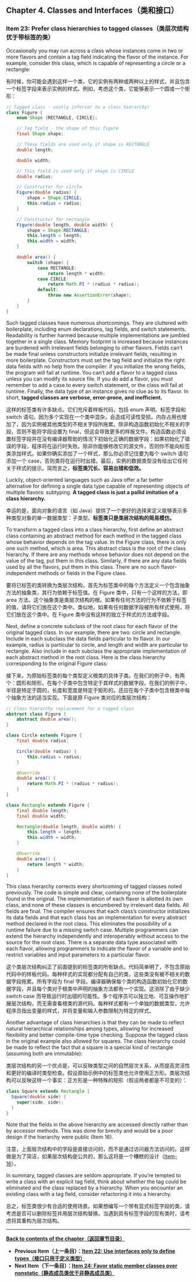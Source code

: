 ## Chapter 4. Classes and Interfaces（类和接口）

### Item 23: Prefer class hierarchies to tagged classes（类层次结构优于带标签的类）

Occasionally you may run across a class whose instances come in two or more flavors and contain a tag field indicating the flavor of the instance. For example, consider this class, which is capable of representing a circle or a rectangle:

有时候，你可能会遇到这样一个类，它的实例有两种或两种以上的样式，并且包含一个标签字段来表示实例的样式。例如，考虑这个类，它能够表示一个圆或一个矩形：

```java
// Tagged class - vastly inferior to a class hierarchy!
class Figure {
    enum Shape {RECTANGLE, CIRCLE};

    // Tag field - the shape of this figure
    final Shape shape;

    // These fields are used only if shape is RECTANGLE
    double length;

    double width;

    // This field is used only if shape is CIRCLE
    double radius;

    // Constructor for circle
    Figure(double radius) {
        shape = Shape.CIRCLE;
        this.radius = radius;
    }

    // Constructor for rectangle
    Figure(double length, double width) {
        shape = Shape.RECTANGLE;
        this.length = length;
        this.width = width;
    }

    double area() {
        switch (shape) {
            case RECTANGLE:
                return length * width;
            case CIRCLE:
                return Math.PI * (radius * radius);
            default:
                throw new AssertionError(shape);
        }
    }
}
```

Such tagged classes have numerous shortcomings. They are cluttered with boilerplate, including enum declarations, tag fields, and switch statements. Readability is further harmed because multiple implementations are jumbled together in a single class. Memory footprint is increased because instances are burdened with irrelevant fields belonging to other flavors. Fields can’t be made final unless constructors initialize irrelevant fields, resulting in more boilerplate. Constructors must set the tag field and initialize the right data fields with no help from the compiler: if you initialize the wrong fields, the program will fail at runtime. You can’t add a flavor to a tagged class unless you can modify its source file. If you do add a flavor, you must remember to add a case to every switch statement, or the class will fail at runtime. Finally, the data type of an instance gives no clue as to its flavor. In short, **tagged classes are verbose, error-prone, and inefficient.**

这样的标签类有许多缺点。它们充斥着样板代码，包括 enum 声明、标签字段和 switch 语句。因为多个实现在一个类中混杂，会造成可读性受损。内存占用也增加了，因为实例被其他类型的不相关字段所拖累。除非构造函数初始化不相关的字段，否则不能将字段设置为 final，但这会导致更多的样板文件。构造函数必须设置标签字段并在没有编译器帮助的情况下初始化正确的数据字段：如果初始化了错误的字段，程序将在运行时失败。除非你能够修改它的源文件，否则你不能向标签类添加样式。如果你确实添加了一个样式，那么你必须记住要为每个 switch 语句添加一个 case，否则类将在运行时出错。最后，实例的数据类型没有给出它任何关于样式的提示。简而言之，**标签类冗长、容易出错和低效。**

Luckily, object-oriented languages such as Java offer a far better alternative for defining a single data type capable of representing objects of multiple flavors: subtyping. **A tagged class is just a pallid imitation of a class hierarchy.**

幸运的是，面向对象的语言（如 Java）提供了一个更好的选择来定义能够表示多种类型对象的单一数据类型：子类型。**标签类只是类层次结构的简易模仿。**

To transform a tagged class into a class hierarchy, first define an abstract class containing an abstract method for each method in the tagged class whose behavior depends on the tag value. In the Figure class, there is only one such method, which is area. This abstract class is the root of the class hierarchy. If there are any methods whose behavior does not depend on the value of the tag, put them in this class. Similarly, if there are any data fields used by all the flavors, put them in this class. There are no such flavor-independent methods or fields in the Figure class.

要将已标签的类转换为类层次结构，首先为标签类中的每个方法定义一个包含抽象方法的抽象类，其行为依赖于标签值。在 Figure 类中，只有一个这样的方法，即 area 方法。这个抽象类是类层次结构的根。如果有任何方法的行为不依赖于标签的值，请将它们放在这个类中。类似地，如果有任何数据字段被所有样式使用，将它们放在这个类中。在 Figure 类中没有这样的独立于样式的方法或字段。

Next, define a concrete subclass of the root class for each flavor of the original tagged class. In our example, there are two: circle and rectangle. Include in each subclass the data fields particular to its flavor. In our example, radius is particular to circle, and length and width are particular to rectangle. Also include in each subclass the appropriate implementation of each abstract method in the root class. Here is the class hierarchy corresponding to the original Figure class:

接下来，为原始标签类的每个类型定义根类的具体子类。在我们的例子中，有两个：圆形和矩形。在每个子类中包含特定于其样式的数据字段。在我们的例子中，半径是特定于圆的，长度和宽度是特定于矩形的。还应在每个子类中包含根类中每个抽象方法的适当实现。下面是原 Figure 类对应的类层次结构：

```java
// Class hierarchy replacement for a tagged class
abstract class Figure {
    abstract double area();
}

class Circle extends Figure {
    final double radius;

    Circle(double radius) {
        this.radius = radius;
    }

    @Override
    double area() {
        return Math.PI * (radius * radius);
    }
}

class Rectangle extends Figure {
    final double length;
    final double width;

    Rectangle(double length, double width) {
        this.length = length;
        this.width = width;
    }

    @Override
    double area() {
        return length * width;
    }
}
```

This class hierarchy corrects every shortcoming of tagged classes noted previously. The code is simple and clear, containing none of the boilerplate found in the original. The implementation of each flavor is allotted its own class, and none of these classes is encumbered by irrelevant data fields. All fields are final. The compiler ensures that each class’s constructor initializes its data fields and that each class has an implementation for every abstract method declared in the root class. This eliminates the possibility of a runtime failure due to a missing switch case. Multiple programmers can extend the hierarchy independently and interoperably without access to the source for the root class. There is a separate data type associated with each flavor, allowing programmers to indicate the flavor of a variable and to restrict variables and input parameters to a particular flavor.

这个类层次结构纠正了前面提到的标签类的所有缺点。代码简单明了，不包含原始代码中的样板代码。每种样式的实现都分配有自己的类，这些类没有被不相关的数据字段拖累。所有字段为 final 字段。编译器确保每个类的构造函数初始化它的数据字段，并且每个类对于根类中声明的抽象方法都有一个实现。这消除了由于缺少 switch case 而导致运行时出错的可能性。多个程序员可以独立地、可互操作地扩展层次结构，而无需查看根类的源代码。每种样式都有一个单独的数据类型，允许程序员指出变量的样式，并将变量和输入参数限制为特定的样式。

Another advantage of class hierarchies is that they can be made to reflect natural hierarchical relationships among types, allowing for increased flexibility and better compile-time type checking. Suppose the tagged class in the original example also allowed for squares. The class hierarchy could be made to reflect the fact that a square is a special kind of rectangle (assuming both are immutable):

类层次结构的另一个优点是，可以反映类型之间的自然层次关系，从而提高灵活性和更好的编译时类型检查。假设原始示例中的标签类也允许使用正方形。类层次结构可以反映这样一个事实：正方形是一种特殊的矩形（假设两者都是不可变的）：

```java
class Square extends Rectangle {
  Square(double side) {
    super(side, side);
  }
}
```

Note that the fields in the above hierarchy are accessed directly rather than by accessor methods. This was done for brevity and would be a poor design if the hierarchy were public (Item 16).

注意，上面层次结构中的字段是直接访问的，而不是通过访问器方法访问的。这样做是为了简洁，如果层次结构是公共的，那么这将是一个糟糕的设计（[Item-16](/Chapter-4/Chapter-4-Item-16-In-public-classes-use-accessor-methods-not-public-fields.md)）。

In summary, tagged classes are seldom appropriate. If you’re tempted to write a class with an explicit tag field, think about whether the tag could be eliminated and the class replaced by a hierarchy. When you encounter an existing class with a tag field, consider refactoring it into a hierarchy.

总之，标签类很少有合适的使用场景。如果想编写一个带有显式标签字段的类，请考虑是否可以删除标签并用层次结构替换。当遇到具有标签字段的现有类时，请考虑将其重构为层次结构。

---

**[Back to contents of the chapter（返回章节目录）](/Chapter-4/Chapter-4-Introduction.md)**

- **Previous Item（上一条目）：[Item 22: Use interfaces only to define types（接口只用于定义类型）](/Chapter-4/Chapter-4-Item-22-Use-interfaces-only-to-define-types.md)**
- **Next Item（下一条目）：[Item 24: Favor static member classes over nonstatic（静态成员类优于非静态成员类）](/Chapter-4/Chapter-4-Item-24-Favor-static-member-classes-over-nonstatic.md)**

